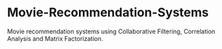 # Movie-Recommendation-Systems
Movie recommendation systems using Collaborative Filtering, Correlation Analysis and Matrix Factorization. 
